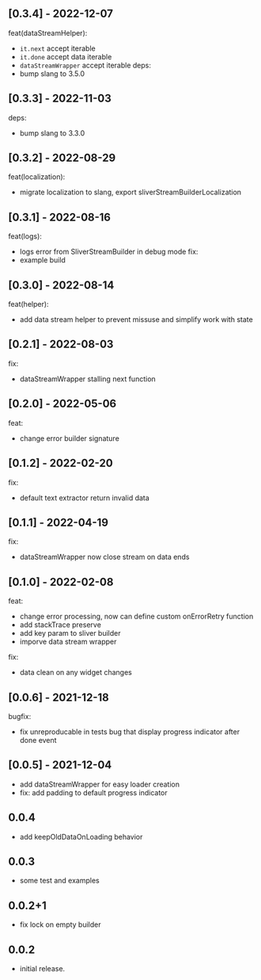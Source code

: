 ## [0.3.4] - 2022-12-07

feat(dataStreamHelper):
- `it.next` accept iterable
- `it.done` accept data iterable
- `dataStreamWrapper` accept iterable
deps:
- bump slang to 3.5.0

## [0.3.3] - 2022-11-03

deps:
- bump slang to 3.3.0

## [0.3.2] - 2022-08-29

feat(localization):
- migrate localization to slang, export sliverStreamBuilderLocalization

## [0.3.1] - 2022-08-16

feat(logs):
- logs error from SliverStreamBuilder in debug mode
fix:
- example build

## [0.3.0] - 2022-08-14

feat(helper):
- add data stream helper to prevent missuse and simplify work with state

## [0.2.1] - 2022-08-03

fix: 
- dataStreamWrapper stalling next function

## [0.2.0] - 2022-05-06

feat:
- change error builder signature 

## [0.1.2] - 2022-02-20

fix: 
- default text extractor return invalid data

## [0.1.1] - 2022-04-19

fix:
- dataStreamWrapper now close stream on data ends

## [0.1.0] - 2022-02-08

feat:
- change error processing, now can define custom onErrorRetry function
- add stackTrace preserve
- add key param to sliver builder
- imporve data stream wrapper

fix: 
- data clean on any widget changes


## [0.0.6] - 2021-12-18

bugfix:
- fix unreproducable in tests bug that display progress indicator after done event

## [0.0.5] - 2021-12-04

- add dataStreamWrapper for easy loader creation
- fix: add padding to default progress indicator

## 0.0.4
- add keepOldDataOnLoading behavior

## 0.0.3
- some test and examples

## 0.0.2+1
- fix lock on empty builder

## 0.0.2
- initial release.
